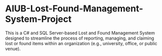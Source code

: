 # AIUB-Lost-Found-Management-System-Project
This is a C# and SQL Server-based Lost and Found Management System designed to streamline the process of reporting, managing, and claiming lost or found items within an organization (e.g., university, office, or public venue).

